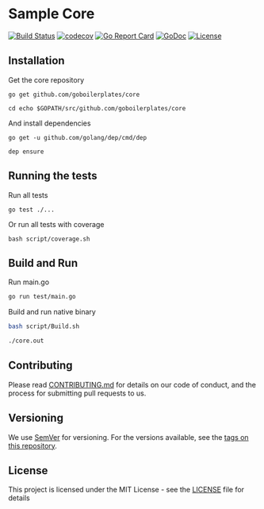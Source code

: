 # Sample Core
[![Build Status](https://travis-ci.org/goboilerplates/core.svg?branch=master)](https://travis-ci.org/goboilerplates/core)
[![codecov](https://codecov.io/gh/goboilerplates/core/branch/master/graph/badge.svg)](https://codecov.io/gh/goboilerplates/core)
[![Go Report Card](https://goreportcard.com/badge/github.com/goboilerplates/core)](https://goreportcard.com/report/github.com/goboilerplates/core)
[![GoDoc](https://godoc.org/github.com/goboilerplates/core?status.svg)](https://godoc.org/github.com/goboilerplates/core)
[![License](https://img.shields.io/badge/license-MIT-blue.svg)](https://github.com/goboilerplates/core/blob/master/LICENSE)

## Installation

Get the core repository

```
go get github.com/goboilerplates/core

cd echo $GOPATH/src/github.com/goboilerplates/core
```

And install dependencies

```
go get -u github.com/golang/dep/cmd/dep

dep ensure
```

## Running the tests

Run all tests

```
go test ./...
```

Or run all tests with coverage

```
bash script/coverage.sh
```

## Build and Run

Run main.go
``` bash
go run test/main.go
```

Build and run native binary

``` bash
bash script/Build.sh

./core.out
```
## Contributing

Please read [CONTRIBUTING.md](CONTRIBUTING.md) for details on our code of conduct, and the process for submitting pull requests to us.

## Versioning

We use [SemVer](http://semver.org/) for versioning. For the versions available, see the [tags on this repository](https://github.com/goboilerplates/core/tags). 

## License

This project is licensed under the MIT License - see the [LICENSE](LICENSE) file for details

